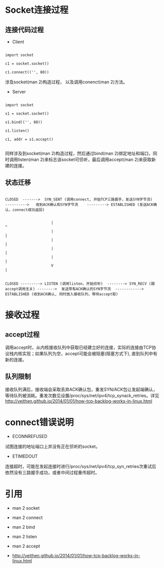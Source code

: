 
Socket连接过程
==============

连接代码过程
------------


  * Client


```

import socket

c1 = socket.socket()

c1.connect(('', 80))

```

涉及socket(man 2)构造过程， 以及调用conenct(man 2)方法。


  * Server


```

import socket

s1 = socket.socket()

s1.bind(('', 80))

s1.listen()

c1, addr = s1.accept()


```

同样涉及到socket(man 2)构造过程，然后通过bind(man 2)绑定地址和端口，同时调用listen(man 2)来标志该socket可侦听，最后调用accept(man 2)来获取新建的连接。


状态迁移
--------

```

CLOSED  ------->  SYN_SENT (调用connect, 开始TCP三路握手，发送SYN字节流)   ---------->   收到ACK确认和SYN字节流    ---------> ESTABLISHED (发送ACK确认，connect成功返回)


                     |                                                                           ^
					 |                                                                           |
					 |                                                                           |
					 |                                                                           |
					 |                                                                           |
					 V                                                                           |


CLOSED ---------> LISTEN (调用listen，开始侦听)  --------> SYN_RECV (跟accept调用无关) -------->  发送带有ACK确认的SYN字节流  ------------> ESTABLISHED (收到ACK确认, 同时放入接收队列，等待accept取)

```


接收过程
============

accept过程
----------

调用accept时，从内核接收队列中获取已经建立好的连接，实际的连接由TCP协议栈内核实现；如果队列为空，accept可能会被阻塞(阻塞方式下), 直到队列中有新的连接。


队列限制
--------

接收队列满后，接收端会采取丢弃ACK确认包，重发SYN/ACK包让发起端确认，等待队列被消耗。重发次数见设置/proc/sys/net/ipv4/tcp\_synack_retries。详见<http://veithen.github.io/2014/01/01/how-tcp-backlog-works-in-linux.html>


connect错误说明
===============

  * ECONNREFUSED

试图连接的地址端口上并没有正在侦听的socket。

  * ETIMEDOUT

连接超时，可能在发起连接时进行/proc/sys/net/ipv4/tcp\_syn_retries次重试后依然没有三路握手成功，或者中间过程重传超时。


引用
====

  * man 2 socket

  * man 2 connect

  * man 2 bind

  * man 2 listen

  * man 2 accept

  * <http://veithen.github.io/2014/01/01/how-tcp-backlog-works-in-linux.html>
